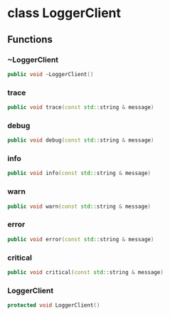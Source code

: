 # class LoggerClient


## Functions

### ~LoggerClient

```cpp
public void ~LoggerClient()
```


### trace

```cpp
public void trace(const std::string & message)
```

### debug

```cpp
public void debug(const std::string & message)
```

### info

```cpp
public void info(const std::string & message)
```

### warn

```cpp
public void warn(const std::string & message)
```

### error

```cpp
public void error(const std::string & message)
```

### critical

```cpp
public void critical(const std::string & message)
```

### LoggerClient

```cpp
protected void LoggerClient()
```




